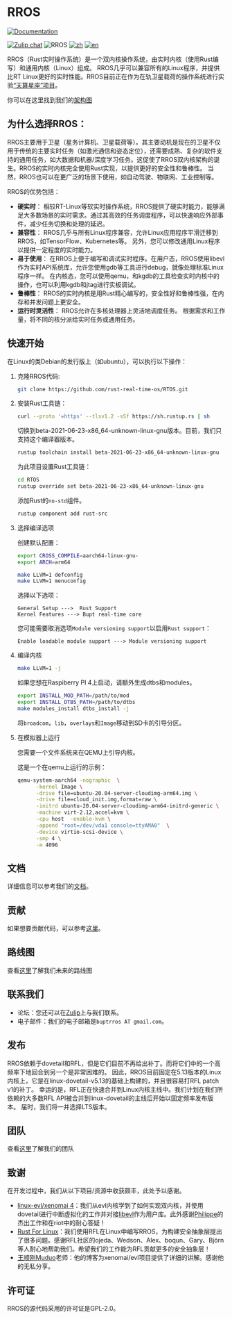 # RROS

[![Documentation](https://img.shields.io/badge/view-docs-blue)](https://bupt-os.github.io/website/docs/guides/example-guide/)
<!-- [![ci tests](https://github.com/rust-real-time-os/RTOS/actions/ci.yml/badge.svg)](TODO: add a new CI in this repo) -->
[![Zulip chat](https://img.shields.io/badge/chat-on%20zulip-brightgreen)](https://rros.zulipchat.com/)
![RROS](https://img.shields.io/badge/RROS-0.0.1-orange)
[![zh](https://img.shields.io/badge/lang-zh-yellow.svg)](https://github.com/BUPT-OS/RROS/blob/master/README.zh.md)
[![en](https://img.shields.io/badge/lang-en-yellow.svg)](https://github.com/BUPT-OS/RROS/blob/master/README.md)

RROS（Rust实时操作系统）是一个双内核操作系统，由实时内核（使用Rust编写）和通用内核（Linux）组成。 RROS几乎可以兼容所有的Linux程序，并提供比RT Linux更好的实时性能。RROS目前正在作为在轨卫星载荷的操作系统进行实验[“天算星座”项目](http://www.tiansuan.org.cn/)。


你可以在这里找到我们的[架构图](https://bupt-os.github.io/website/architecture.png)

## 为什么选择RROS：

RROS主要用于卫星（星务计算机、卫星载荷等）。其主要动机是现在的卫星不仅用于传统的主要实时任务（如激光通信和姿态定位），还需要成熟、复杂的软件支持的通用任务，如大数据和机器/深度学习任务。这促使了RROS双内核架构的诞生。RROS的实时内核完全使用Rust实现，以提供更好的安全性和鲁棒性。 当然，RROS也可以在更广泛的场景下使用，如自动驾驶、物联网、工业控制等。

RROS的优势包括：

* **硬实时**：
相较RT-Linux等软实时操作系统，RROS提供了硬实时能力，能够满足大多数场景的实时需求。通过其高效的任务调度程序，可以快速响应外部事件，减少任务切换和处理的延迟。
* **兼容性**：
RROS几乎与所有Linux程序兼容，允许Linux应用程序平滑迁移到RROS，如TensorFlow、Kubernetes等。 另外，您可以修改通用Linux程序以提供一定程度的实时能力。
* **易于使用**：
在RROS上便于编写和调试实时程序。在用户态，RROS使用libevl作为实时API系统库，允许您使用gdb等工具进行debug，就像处理标准Linux程序一样。 在内核态，您可以使用qemu，和kgdb的工具检查实时内核中的操作，也可以利用kgdb和jtag进行实板调试。
* **鲁棒性**：
RROS的实时内核是用Rust精心编写的，安全性好和鲁棒性强，在内存和并发问题上更安全。
* **运行时灵活性**：
RROS允许在多核处理器上灵活地调度任务。 根据需求和工作量，将不同的核分派给实时任务或通用任务。

## 快速开始

在Linux的类Debian的发行版上（如ubuntu），可以执行以下操作：

1. 克隆RROS代码:
    ```bash
    git clone https://github.com/rust-real-time-os/RTOS.git
    ```
2. 安装Rust工具链：

    ```bash
    curl --proto '=https' --tlsv1.2 -sSf https://sh.rustup.rs | sh
    ```
    切换到beta-2021-06-23-x86_64-unknown-linux-gnu版本。目前，我们只支持这个编译器版本。

    ```bash
    rustup toolchain install beta-2021-06-23-x86_64-unknown-linux-gnu
    ```

    为此项目设置Rust工具链：

    ```bash
    cd RTOS
    rustup override set beta-2021-06-23-x86_64-unknown-linux-gnu
    ```

    添加Rust的`no-std`组件。

    ```bash
    rustup component add rust-src
    ```
  
3. 选择编译选项

    创建默认配置：

    ```bash
    export CROSS_COMPILE=aarch64-linux-gnu-
    export ARCH=arm64

    make LLVM=1 defconfig
    make LLVM=1 menuconfig
    ```

    选择以下选项：

    ```
    General Setup --->  Rust Support
    Kernel Features ---> Bupt real-time core
    ```

    您可能需要取消选项`Module versioning support`以启用`Rust support`：

    ```
    Enable loadable module support ---> Module versioning support
    ```

4. 编译内核

    ```bash
    make LLVM=1 -j
    ```

    如果您想在Raspiberry PI 4上启动，请额外生成dtbs和modules。

    ```bash
    export INSTALL_MOD_PATH=/path/to/mod
    export INSTALL_DTBS_PATH=/path/to/dtbs
    make modules_install dtbs_install -j
    ```

    将`broadcom`，`lib`，`overlays`和`Image`移动到SD卡的引导分区。

5. 在模拟器上运行

    您需要一个文件系统来在QEMU上引导内核。

    这是一个在qemu上运行的示例：

    ```bash
    qemu-system-aarch64 -nographic  \
          -kernel Image \
          -drive file=ubuntu-20.04-server-cloudimg-arm64.img \
          -drive file=cloud_init.img,format=raw \
          -initrd ubuntu-20.04-server-cloudimg-arm64-initrd-generic \
          -machine virt-2.12,accel=kvm \
          -cpu host  -enable-kvm \
          -append "root=/dev/vda1 console=ttyAMA0"  \
          -device virtio-scsi-device \
          -smp 4 \
          -m 4096
    ```

## 文档

详细信息可以参考我们的[文档](https://bupt-os.github.io/website/docs/)。

## 贡献

如果想要贡献代码，可以参考[这里](https://bupt-os.github.io/website/docs/contributing/contributing/)。

## 路线图

查看[这里](https://bupt-os.github.io/website/docs/roadmap/roadmap/)了解我们未来的路线图

## 联系我们

- 论坛：您还可以在[Zulip](https://rros.zulipchat.com/)上与我们联系。
- 电子邮件：我们的电子邮箱是`buptrros AT gmail.com`。

## 发布

RROS依赖于dovetail和RFL，但是它们目前不再给出补丁。而将它们中的一个高频率下地回合到另一个是非常困难的。 因此，RROS目前固定在5.13版本的Linux内核上，它是在linux-dovetail-v5.13的基础上构建的，并且很容易打RFL patch v1的补丁。 幸运的是，RFL正在快速合并到Linux内核主线中。我们计划在我们所依赖的大多数RFL API被合并到linux-dovetail的主线后开始以固定频率发布版本。 届时，我们将一并选择LTS版本。

## 团队

查看[这里](https://bupt-os.github.io/website/docs/team/team/)了解我们的团队

## 致谢

在开发过程中，我们从以下项目/资源中收获颇丰，此处予以感谢。
- [linux-evl/xenomai 4](https://evlproject.org/overview/)：我们从evl内核学到了如何实现双内核，并使用dovetail进行中断虚拟化的工作并对接[libevl](https://source.denx.de/Xenomai/xenomai4/libevl)作为用户库。此外感谢[Philippe](https://source.denx.de/PhilippeGerum)的杰出工作和在riot中的耐心答疑！
- [Rust For Linux](https://rust-for-linux.com/)：我们使用RFL在Linux中编写RROS，为构建安全抽象层提出了很多问题。感谢RFL社区的ojeda、Wedson、Alex、boqun、Gary、Björn等人耐心地帮助我们。希望我们的工作能为RFL贡献更多的安全抽象层！
- [王顺刚Muduo](https://www.cnblogs.com/wsg1100/)老师：他的博客为xenomai/evl项目提供了详细的讲解。感谢他的无私分享。

## 许可证

RROS的源代码采用的许可证是GPL-2.0。
